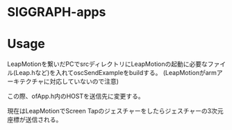 # SIGGRAPH-apps

# Usage

LeapMotionを繋いだPCでsrcディレクトリにLeapMotionの起動に必要なファイル(Leap.hなど)を入れてoscSendExampleをbuildする。
(LeapMotionがarmアーキテクチャに対応していないので注意)

この際、ofApp.h内のHOSTを送信先に変更する。

現在はLeapMotionでScreen Tapのジェスチャーをしたらジェスチャーの3次元座標が送信される。
